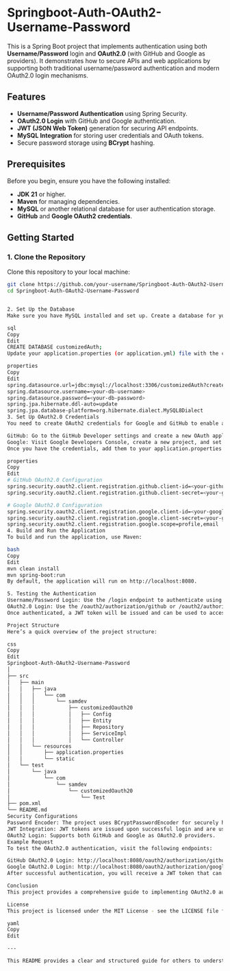 # Springboot-Auth-OAuth2-Username-Password

This is a Spring Boot project that implements authentication using both **Username/Password** login and **OAuth2.0** (with GitHub and Google as providers). It demonstrates how to secure APIs and web applications by supporting both traditional username/password authentication and modern OAuth2.0 login mechanisms.

## Features

- **Username/Password Authentication** using Spring Security.
- **OAuth2.0 Login** with GitHub and Google authentication.
- **JWT (JSON Web Token)** generation for securing API endpoints.
- **MySQL Integration** for storing user credentials and OAuth tokens.
- Secure password storage using **BCrypt** hashing.

## Prerequisites

Before you begin, ensure you have the following installed:

- **JDK 21** or higher.
- **Maven** for managing dependencies.
- **MySQL** or another relational database for user authentication storage.
- **GitHub** and **Google OAuth2 credentials**.

## Getting Started

### 1. Clone the Repository

Clone this repository to your local machine:

```bash
git clone https://github.com/your-username/Springboot-Auth-OAuth2-Username-Password.git
cd Springboot-Auth-OAuth2-Username-Password


2. Set Up the Database
Make sure you have MySQL installed and set up. Create a database for your project:

sql
Copy
Edit
CREATE DATABASE customizedAuth;
Update your application.properties (or application.yml) file with the correct database credentials:

properties
Copy
Edit
spring.datasource.url=jdbc:mysql://localhost:3306/customizedAuth?createDatabaseIfNotExist=true
spring.datasource.username=<your-db-username>
spring.datasource.password=<your-db-password>
spring.jpa.hibernate.ddl-auto=update
spring.jpa.database-platform=org.hibernate.dialect.MySQL8Dialect
3. Set Up OAuth2.0 Credentials
You need to create OAuth2 credentials for Google and GitHub to enable authentication via these providers.

GitHub: Go to the GitHub Developer settings and create a new OAuth application.
Google: Visit Google Developers Console, create a new project, and set up OAuth2 credentials.
Once you have the credentials, add them to your application.properties file:

properties
Copy
Edit
# GitHub OAuth2.0 Configuration
spring.security.oauth2.client.registration.github.client-id=<your-github-client-id>
spring.security.oauth2.client.registration.github.client-secret=<your-github-client-secret>

# Google OAuth2.0 Configuration
spring.security.oauth2.client.registration.google.client-id=<your-google-client-id>
spring.security.oauth2.client.registration.google.client-secret=<your-google-client-secret>
spring.security.oauth2.client.registration.google.scope=profile,email
4. Build and Run the Application
To build and run the application, use Maven:

bash
Copy
Edit
mvn clean install
mvn spring-boot:run
By default, the application will run on http://localhost:8080.

5. Testing the Authentication
Username/Password Login: Use the /login endpoint to authenticate using a username and password.
OAuth2.0 Login: Use the /oauth2/authorization/github or /oauth2/authorization/google endpoints to authenticate using GitHub or Google.
Once authenticated, a JWT token will be issued and can be used to access protected endpoints.

Project Structure
Here’s a quick overview of the project structure:

css
Copy
Edit
Springboot-Auth-OAuth2-Username-Password
│
├── src
│   ├── main
│   │   ├── java
│   │   │   └── com
│   │   │       └── samdev
│   │   │           ├── customizedOauth20
│   │   │           │   ├── Config
│   │   │           │   ├── Entity
│   │   │           │   ├── Repository
│   │   │           │   ├── ServiceImpl
│   │   │           │   └── Controller
│   │   └── resources
│   │       ├── application.properties
│   │       └── static
│   └── test
│       └── java
│           └── com
│               └── samdev
│                   └── customizedOauth20
│                       └── Test
├── pom.xml
└── README.md
Security Configurations
Password Encoder: The project uses BCryptPasswordEncoder for securely hashing passwords.
JWT Integration: JWT tokens are issued upon successful login and are used for authentication in subsequent requests.
OAuth2 Login: Supports both GitHub and Google as OAuth2.0 providers.
Example Request
To test the OAuth2.0 authentication, visit the following endpoints:

GitHub OAuth2.0 Login: http://localhost:8080/oauth2/authorization/github
Google OAuth2.0 Login: http://localhost:8080/oauth2/authorization/google
After successful authentication, you will receive a JWT token that can be used to authenticate requests to secured endpoints.

Conclusion
This project provides a comprehensive guide to implementing OAuth2.0 authentication alongside traditional username/password login in a Spring Boot application. You can extend it to include more OAuth2.0 providers or implement additional features such as role-based access control.

License
This project is licensed under the MIT License - see the LICENSE file for details.

yaml
Copy
Edit

---

This README provides a clear and structured guide for others to understand and set up your project. Let me know if you'd like to add anything else!
